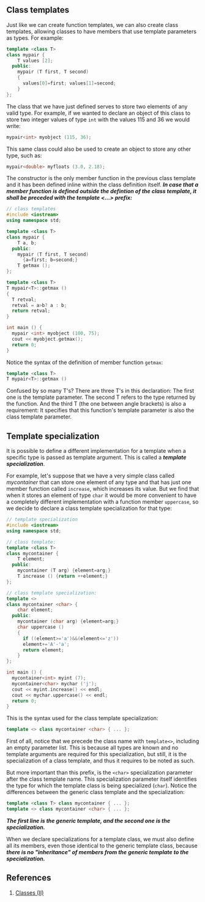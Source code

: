 ## Class templates

Just like we can create function templates, we can also create class templates, allowing classes to have members that use template parameters as types. For example:

```c++
template <class T>
class mypair {
    T values [2];
  public:
    mypair (T first, T second)
    {
      values[0]=first; values[1]=second;
    }
};
```

The class that we have just defined serves to store two elements of any valid type. For example, if we wanted to declare an object of this class to store two integer values of type `int` with the values 115 and 36 we would write:

```c++
mypair<int> myobject (115, 36);
```

This same class could also be used to create an object to store any other type, such as:

```c++
mypair<double> myfloats (3.0, 2.18);
```

The constructor is the only member function in the previous class template and it has been defined inline within the class definition itself. ***In case that a member function is defined outside the defintion of the class template, it shall be preceded with the template <...> prefix:***

```c++
// class templates
#include <iostream>
using namespace std;

template <class T>
class mypair {
    T a, b;
  public:
    mypair (T first, T second)
      {a=first; b=second;}
    T getmax ();
};

template <class T>
T mypair<T>::getmax ()
{
  T retval;
  retval = a>b? a : b;
  return retval;
}

int main () {
  mypair <int> myobject (100, 75);
  cout << myobject.getmax();
  return 0;
}
```

Notice the syntax of the definition of member function `getmax`:

```c++
template <class T>
T mypair<T>::getmax ()
```

Confused by so many T's? There are three T's in this declaration: The first one is the template parameter. The second T refers to the type returned by the function. And the third T (the one between angle brackets) is also a requirement: It specifies that this function's template parameter is also the class template parameter.

## Template specialization

It is possible to define a different implementation for a template when a specific type is passed as template argument. This is called a ***template specialization***.

For example, let's suppose that we have a very simple class called *mycontainer* that can store one element of any type and that has just one member function called `increase`, which increases its value. But we find that when it stores an element of type `char` it would be more convenient to have a completely different implementation with a function member `uppercase`, so we decide to declare a class template specialization for that type:

```c++
// template specialization
#include <iostream>
using namespace std;

// class template:
template <class T>
class mycontainer {
    T element;
  public:
    mycontainer (T arg) {element=arg;}
    T increase () {return ++element;}
};

// class template specialization:
template <>
class mycontainer <char> {
    char element;
  public:
    mycontainer (char arg) {element=arg;}
    char uppercase ()
    {
      if ((element>='a')&&(element<='z'))
      element+='A'-'a';
      return element;
    }
};

int main () {
  mycontainer<int> myint (7);
  mycontainer<char> mychar ('j');
  cout << myint.increase() << endl;
  cout << mychar.uppercase() << endl;
  return 0;
}
```

This is the syntax used for the class template specialization:

```c++
template <> class mycontainer <char> { ... };
```

First of all, notice that we precede the class name with `template<>`, including an empty parameter list. This is because all types are known and no template arguments are required for this specialization, but still, it is the specialization of a class template, and thus it requires to be noted as such.

But more important than this prefix, is the `<char>` specialization parameter after the class template name. This specialization parameter itself identifies the type for which the template class is being specialized (`char`). Notice the differences between the generic class template and the specialization:

```c++
template <class T> class mycontainer { ... };
template <> class mycontainer <char> { ... };
```

***The first line is the generic template, and the second one is the specialization.***

When we declare specializations for a template class, we must also define all its members, even those identical to the generic template class, because ***there is no "inheritance" of members from the generic template to the specialization.***

## References

1. [Classes (II)](http://www.cplusplus.com/doc/tutorial/templates/)
